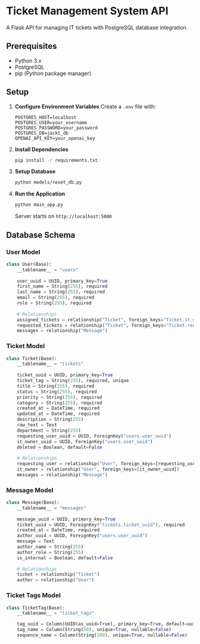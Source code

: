 # Ticket Management System API

A Flask API for managing IT tickets with PostgreSQL database integration.

## Prerequisites

- Python 3.x
- PostgreSQL
- pip (Python package manager)

## Setup

1. **Configure Environment Variables**
   Create a `.env` file with:
   ```
   POSTGRES_HOST=localhost
   POSTGRES_USER=your_username
   POSTGRES_PASSWORD=your_password
   POSTGRES_DB=jackt_db
   OPENAI_API_KEY=your_openai_key
   ```

2. **Install Dependencies**
   ```bash
   pip install -r requirements.txt
   ```

3. **Setup Database**
   ```bash
   python models/reset_db.py
   ```

4. **Run the Application**
   ```bash
   python main_app.py
   ```
   Server starts on `http://localhost:5000`

## Database Schema

### User Model
```python
class User(Base):
    __tablename__ = "users"
    
    user_uuid = UUID, primary_key=True
    first_name = String(255), required
    last_name = String(255), required
    email = String(255), required
    role = String(255), required
    
    # Relationships
    assigned_tickets = relationship("Ticket", foreign_keys="Ticket.it_owner_uuid")
    requested_tickets = relationship("Ticket", foreign_keys="Ticket.requesting_user_uuid")
    messages = relationship("Message")
```

### Ticket Model
```python
class Ticket(Base):
    __tablename__ = "tickets"
    
    ticket_uuid = UUID, primary_key=True
    ticket_tag = String(255), required, unique
    title = String(255), required
    status = String(255), required
    priority = String(255), required
    category = String(255), required
    created_at = DateTime, required
    updated_at = DateTime, required
    description = String(255)
    raw_text = Text
    department = String(255)
    requesting_user_uuid = UUID, ForeignKey("users.user_uuid")
    it_owner_uuid = UUID, ForeignKey("users.user_uuid")
    deleted = Boolean, default=False
    
    # Relationships
    requesting_user = relationship("User", foreign_keys=[requesting_user_uuid])
    it_owner = relationship("User", foreign_keys=[it_owner_uuid])
    messages = relationship("Message")
```

### Message Model
```python
class Message(Base):
    __tablename__ = "messages"
    
    message_uuid = UUID, primary_key=True
    ticket_uuid = UUID, ForeignKey("tickets.ticket_uuid"), required
    created_at = DateTime, required
    author_uuid = UUID, ForeignKey("users.user_uuid")
    message = Text
    author_name = String(255)
    author_role = String(255)
    is_internal = Boolean, default=False
    
    # Relationships
    ticket = relationship("Ticket")
    author = relationship("User")
```
### Ticket Tags Model
```python
class TicketTag(Base):
    __tablename__ = "ticket_tags"

    tag_uuid = Column(UUID(as_uuid=True), primary_key=True, default=uuid.uuid4)
    tag_name = Column(String(50), unique=True, nullable=False)
    sequence_name = Column(String(100), unique=True, nullable=False)
```